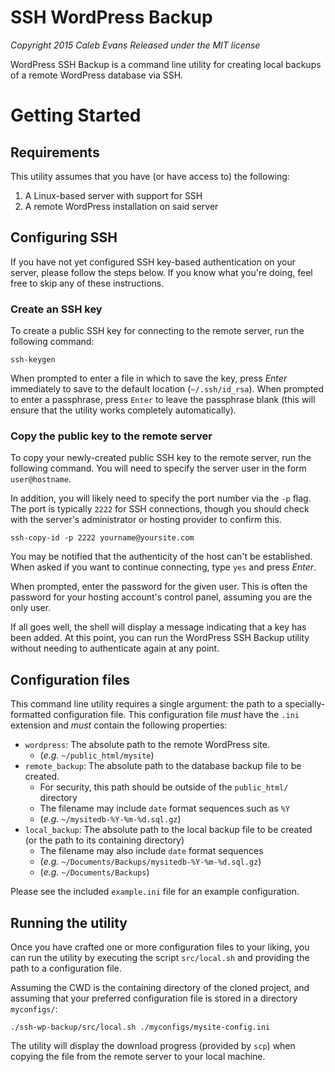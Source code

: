 # SSH WordPress Backup

*Copyright 2015 Caleb Evans*
*Released under the MIT license*

WordPress SSH Backup is a command line utility for creating local backups of a
remote WordPress database via SSH.

# Getting Started

## Requirements

This utility assumes that you have (or have access to) the following:

1. A Linux-based server with support for SSH
2. A remote WordPress installation on said server

## Configuring SSH

If you have not yet configured SSH key-based authentication on your server,
please follow the steps below. If you know what you're doing, feel free to skip
any of these instructions.

### Create an SSH key

To create a public SSH key for connecting to the remote server, run the
following command:

```
ssh-keygen
```

When prompted to enter a file in which to save the key, press *Enter*
immediately to save to the default location (`~/.ssh/id_rsa`). When prompted to
enter a passphrase, press `Enter` to leave the passphrase blank (this will
ensure that the utility works completely automatically).

### Copy the public key to the remote server

To copy your newly-created public SSH key to the remote server, run the
following command. You will need to specify the server user in the form
`user@hostname`.

In addition, you will likely need to specify the port number via the `-p` flag.
The port is typically `2222` for SSH connections, though you should check with
the server's administrator or hosting provider to confirm this.

```
ssh-copy-id -p 2222 yourname@yoursite.com
```

You may be notified that the authenticity of the host can't be established. When
asked if you want to continue connecting, type `yes` and press *Enter*.

When prompted, enter the password for the given user. This is often the password
for your hosting account's control panel, assuming you are the only user.

If all goes well, the shell will display a message indicating that a key has
been added. At this point, you can run the WordPress SSH Backup utility without
needing to authenticate again at any point.

## Configuration files

This command line utility requires a single argument: the path to a
specially-formatted configuration file. This configuration file *must* have the
`.ini` extension and *must* contain the following properties:

- `wordpress`: The absolute path to the remote WordPress site.
	- (*e.g.* `~/public_html/mysite`)
- `remote_backup`: The absolute path to the database backup file to be created.
	- For security, this path should be outside of the `public_html/` directory
	- The filename may include `date` format sequences such as `%Y`
	- (*e.g.* `~/mysitedb-%Y-%m-%d.sql.gz`)
- `local_backup`: The absolute path to the local backup file to be created
(or the path to its containing directory)
	- The filename may also include `date` format sequences
	- (*e.g.* `~/Documents/Backups/mysitedb-%Y-%m-%d.sql.gz`)
	- (*e.g.* `~/Documents/Backups`)

Please see the included `example.ini` file for an example configuration.

## Running the utility

Once you have crafted one or more configuration files to your liking, you can
run the utility by executing the script `src/local.sh` and providing the path to
a configuration file.

Assuming the CWD is the containing directory of the cloned project, and assuming
that your preferred configuration file is stored in a directory `myconfigs/`:

```
./ssh-wp-backup/src/local.sh ./myconfigs/mysite-config.ini
```

The utility will display the download progress (provided by `scp`) when copying
the file from the remote server to your local machine.
